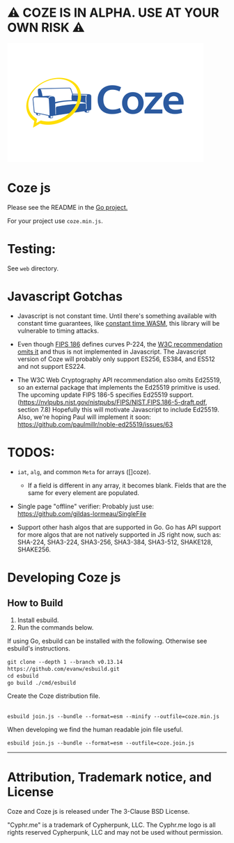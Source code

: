 # ⚠️ COZE IS IN ALPHA.  USE AT YOUR OWN RISK ⚠️

![Coze](web/coze_logo_zami_white_450x273.png)
# Coze js

Please see the README in the [Go project.](https://github.com/Cyphrme/Coze)

For your project use `coze.min.js`.

# Testing:
See `web` directory.  

# Javascript Gotchas
- Javascript is not constant time.  Until there's something available with
constant time guarantees, like [constant time
WASM](https://cseweb.ucsd.edu/~dstefan/pubs/renner:2018:ct-wasm.pdf), this
library will be vulnerable to timing attacks.

- Even though [FIPS
186](https://nvlpubs.nist.gov/nistpubs/FIPS/NIST.FIPS.186-4.pdf) defines curves
P-224, the [W3C recommendation omits
it](https://www.w3.org/TR/WebCryptoAPI/#dfn-EcKeyGenParams) and thus is not
implemented in Javascript.  The Javascript version of Coze will
probably only support ES256, ES384, and ES512 and not support ES224.  

- The W3C Web Cryptography API recommendation also omits Ed25519, so an external
package that implements the Ed25519 primitive is used.  The upcoming
update FIPS 186-5 specifies Ed25519 support.
(https://nvlpubs.nist.gov/nistpubs/FIPS/NIST.FIPS.186-5-draft.pdf, section 7.8)
Hopefully this will motivate Javascript to include Ed25519.  Also, we're hoping
Paul will implement it soon:
https://github.com/paulmillr/noble-ed25519/issues/63

# TODOS:
- `iat`, `alg`, and common `Meta` for arrays ([]coze).
  - If a field is different in any array, it becomes blank.  Fields that are the
   same for every element are populated.

- Single page "offline" verifier:
		Probably just use: 
		https://github.com/gildas-lormeau/SingleFile

- Support other hash algos that are supported in Go. Go has API support for more
		algos that are not natively supported in JS right now, such as: SHA-224,
		SHA3-224, SHA3-256, SHA3-384, SHA3-512, SHAKE128, SHAKE256.

# Developing Coze js
## How to Build
1. Install esbuild.
2. Run the commands below. 

If using Go, esbuild can be installed with the following. Otherwise see
esbuild's instructions.  
```
git clone --depth 1 --branch v0.13.14 https://github.com/evanw/esbuild.git
cd esbuild
go build ./cmd/esbuild
```

Create the Coze distribution file.
```

esbuild join.js --bundle --format=esm --minify --outfile=coze.min.js
```

When developing we find the human readable join file useful.

```
esbuild join.js --bundle --format=esm --outfile=coze.join.js
```



----------------------------------------------------------------------
# Attribution, Trademark notice, and License
Coze and Coze js is released under The 3-Clause BSD License. 

"Cyphr.me" is a trademark of Cypherpunk, LLC. The Cyphr.me logo is all rights
reserved Cypherpunk, LLC and may not be used without permission.